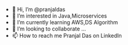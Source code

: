 - 👋 Hi, I’m @pranjaldas
- 👀 I’m interested in Java,Microservices
- 🌱 I’m currently learning AWS,DS Algorithm
- 💞️ I’m looking to collaborate ...
- 📫 How to reach me Pranjal Das on LinkedIn

<!---
pranjaldas/pranjaldas is a ✨ special ✨ repository because its `README.md` (this file) appears on your GitHub profile.
You can click the Preview link to take a look at your changes.
--->
